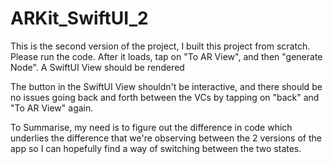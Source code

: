 # ARKit_SwiftUI_2

This is the second version of the project, I built this project from scratch. Please run the code. After it loads, tap on "To AR View", and then "generate Node". A SwiftUI View should be rendered

The button in the SwiftUI View shouldn't be interactive, and there should be no issues going back and forth between the VCs by tapping on "back" and "To AR View" again.

To Summarise, my need is to figure out the difference in code which underlies the difference that we're observing between the 2 versions of the app so I can hopefully find a way of switching between the two states.
